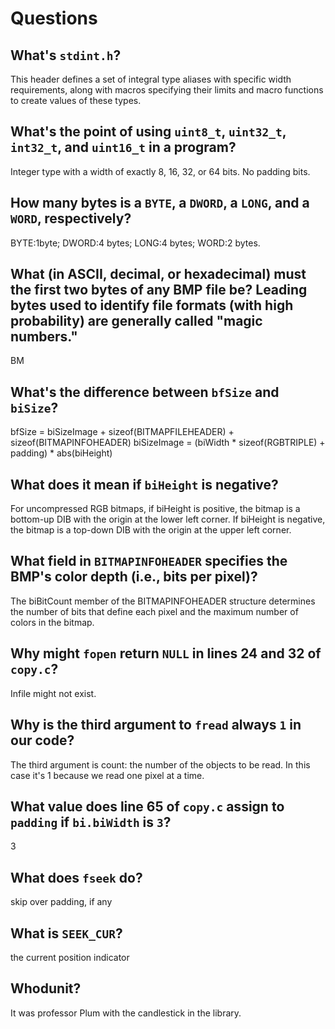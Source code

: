 # Questions

## What's `stdint.h`?

This header defines a set of integral type aliases with specific width requirements, along with macros specifying their limits and macro functions to create values of these types.

## What's the point of using `uint8_t`, `uint32_t`, `int32_t`, and `uint16_t` in a program?

Integer type with a width of exactly 8, 16, 32, or 64 bits. No padding bits.

## How many bytes is a `BYTE`, a `DWORD`, a `LONG`, and a `WORD`, respectively?

BYTE:1byte; DWORD:4 bytes; LONG:4 bytes; WORD:2 bytes.

## What (in ASCII, decimal, or hexadecimal) must the first two bytes of any BMP file be? Leading bytes used to identify file formats (with high probability) are generally called "magic numbers."

BM

## What's the difference between `bfSize` and `biSize`?

bfSize = biSizeImage + sizeof(BITMAPFILEHEADER) + sizeof(BITMAPINFOHEADER)
biSizeImage = (biWidth * sizeof(RGBTRIPLE) + padding) * abs(biHeight)

## What does it mean if `biHeight` is negative?

For uncompressed RGB bitmaps, if biHeight is positive, the bitmap is a bottom-up DIB with the origin at the lower left corner.
If biHeight is negative, the bitmap is a top-down DIB with the origin at the upper left corner.

## What field in `BITMAPINFOHEADER` specifies the BMP's color depth (i.e., bits per pixel)?

The biBitCount member of the BITMAPINFOHEADER structure determines the number of
bits that define each pixel and the maximum number of colors in the bitmap.

## Why might `fopen` return `NULL` in lines 24 and 32 of `copy.c`?

Infile might not exist.

## Why is the third argument to `fread` always `1` in our code?

The third argument is count: the number of the objects to be read.
In this case it's 1 because we read one pixel at a time.

## What value does line 65 of `copy.c` assign to `padding` if `bi.biWidth` is `3`?

3

## What does `fseek` do?

skip over padding, if any

## What is `SEEK_CUR`?

the current position indicator

## Whodunit?

It was professor Plum with the candlestick in the library.
